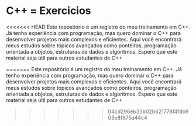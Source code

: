 # C++ = Exercicios
<<<<<<< HEAD
    Este repositório é um registro do meu treinamento em C++. Já tenho
experiência com programação, mas quero dominar o C++ para desenvolver projetos mais complexos e eficientes. Aqui você
encontrará meus estudos sobre tópicos avançados como ponteiros, programação orientada a objetos,
estruturas de dados e algoritmos. Espero que este material seja útil para outros estudantes de C++

=======
 Este repositório é um registro do meu treinamento em C++. Já tenho
experiência com programação, mas quero dominar o C++ para desenvolver projetos mais complexos e eficientes. Aqui você
encontrará meus estudos sobre tópicos avançados como ponteiros, programação orientada a objetos,
estruturas de dados e algoritmos. Espero que este material seja útil para outros estudantes de C++
>>>>>>> 04cd296eb33b02b621778f4fdb903e8f675a44c4
